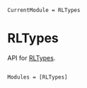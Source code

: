 ```@meta
CurrentModule = RLTypes
```

# RLTypes

API for [RLTypes](https://github.com/SvenDuve/RLTypes.jl).

```@index
```

```@autodocs
Modules = [RLTypes]
```
